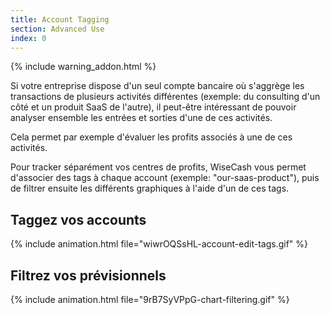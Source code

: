 ```yaml
---
title: Account Tagging
section: Advanced Use
index: 0
---
```


{% include warning_addon.html %}

Si votre entreprise dispose d'un seul compte bancaire où s'aggrège les transactions de plusieurs activités différentes (exemple: du consulting d'un côté et un produit SaaS de l'autre), il peut-être intéressant de pouvoir analyser ensemble les entrées et sorties d'une de ces activités.

Cela permet par exemple d'évaluer les profits associés à une de ces activités.

Pour tracker séparément vos centres de profits, WiseCash vous permet d'associer des tags à chaque account (exemple: "our-saas-product"), puis de filtrer ensuite les différents graphiques à l'aide d'un de ces tags.

## Taggez vos accounts

{% include animation.html file="wiwrOQSsHL-account-edit-tags.gif" %}

## Filtrez vos prévisionnels

{% include animation.html file="9rB7SyVPpG-chart-filtering.gif" %}
